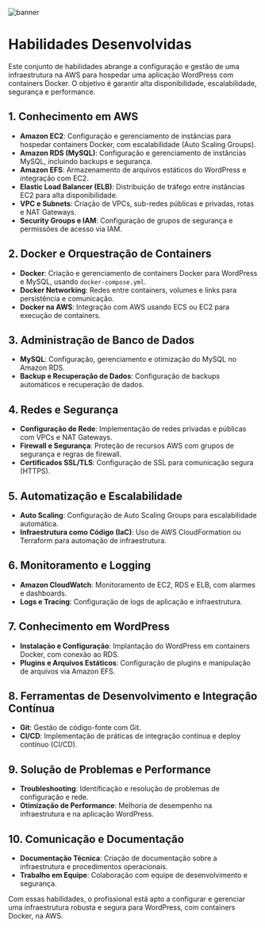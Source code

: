 ![banner](https://vetores.org/d/compass-uol.svg)
# Habilidades Desenvolvidas

Este conjunto de habilidades abrange a configuração e gestão de uma infraestrutura na AWS para hospedar uma aplicação WordPress com containers Docker. O objetivo é garantir alta disponibilidade, escalabilidade, segurança e performance.

## 1. **Conhecimento em AWS**

- **Amazon EC2**: Configuração e gerenciamento de instâncias para hospedar containers Docker, com escalabilidade (Auto Scaling Groups).
- **Amazon RDS (MySQL)**: Configuração e gerenciamento de instâncias MySQL, incluindo backups e segurança.
- **Amazon EFS**: Armazenamento de arquivos estáticos do WordPress e integração com EC2.
- **Elastic Load Balancer (ELB)**: Distribuição de tráfego entre instâncias EC2 para alta disponibilidade.
- **VPC e Subnets**: Criação de VPCs, sub-redes públicas e privadas, rotas e NAT Gateways.
- **Security Groups e IAM**: Configuração de grupos de segurança e permissões de acesso via IAM.

## 2. **Docker e Orquestração de Containers**

- **Docker**: Criação e gerenciamento de containers Docker para WordPress e MySQL, usando `docker-compose.yml`.
- **Docker Networking**: Redes entre containers, volumes e links para persistência e comunicação.
- **Docker na AWS**: Integração com AWS usando ECS ou EC2 para execução de containers.

## 3. **Administração de Banco de Dados**

- **MySQL**: Configuração, gerenciamento e otimização do MySQL no Amazon RDS.
- **Backup e Recuperação de Dados**: Configuração de backups automáticos e recuperação de dados.

## 4. **Redes e Segurança**

- **Configuração de Rede**: Implementação de redes privadas e públicas com VPCs e NAT Gateways.
- **Firewall e Segurança**: Proteção de recursos AWS com grupos de segurança e regras de firewall.
- **Certificados SSL/TLS**: Configuração de SSL para comunicação segura (HTTPS).

## 5. **Automatização e Escalabilidade**

- **Auto Scaling**: Configuração de Auto Scaling Groups para escalabilidade automática.
- **Infraestrutura como Código (IaC)**: Uso de AWS CloudFormation ou Terraform para automação de infraestrutura.

## 6. **Monitoramento e Logging**

- **Amazon CloudWatch**: Monitoramento de EC2, RDS e ELB, com alarmes e dashboards.
- **Logs e Tracing**: Configuração de logs de aplicação e infraestrutura.

## 7. **Conhecimento em WordPress**

- **Instalação e Configuração**: Implantação do WordPress em containers Docker, com conexão ao RDS.
- **Plugins e Arquivos Estáticos**: Configuração de plugins e manipulação de arquivos via Amazon EFS.

## 8. **Ferramentas de Desenvolvimento e Integração Contínua**

- **Git**: Gestão de código-fonte com Git.
- **CI/CD**: Implementação de práticas de integração contínua e deploy contínuo (CI/CD).

## 9. **Solução de Problemas e Performance**

- **Troubleshooting**: Identificação e resolução de problemas de configuração e rede.
- **Otimização de Performance**: Melhoria de desempenho na infraestrutura e na aplicação WordPress.

## 10. **Comunicação e Documentação**

- **Documentação Técnica**: Criação de documentação sobre a infraestrutura e procedimentos operacionais.
- **Trabalho em Equipe**: Colaboração com equipe de desenvolvimento e segurança.

Com essas habilidades, o profissional está apto a configurar e gerenciar uma infraestrutura robusta e segura para WordPress, com containers Docker, na AWS.
